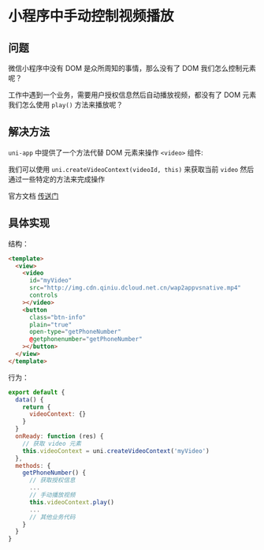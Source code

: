 # 小程序中手动控制视频播放

## 问题

微信小程序中没有 DOM 是众所周知的事情，那么没有了 DOM 我们怎么控制元素呢？

工作中遇到一个业务，需要用户授权信息然后自动播放视频，都没有了 DOM 元素我们怎么使用 `play()` 方法来播放呢？

## 解决方法

`uni-app` 中提供了一个方法代替 DOM 元素来操作 `<video>` 组件:

我们可以使用 `uni.createVideoContext(videoId, this)` 来获取当前 `video` 然后通过一些特定的方法来完成操作

官方文档 [传送门](https://uniapp.dcloud.io/api/media/video-context?id=createvideocontext)

## 具体实现

结构：

```html
<template>
  <view>
    <video
      id="myVideo"
      src="http://img.cdn.qiniu.dcloud.net.cn/wap2appvsnative.mp4"
      controls
    ></video>
    <button
      class="btn-info"
      plain="true"
      open-type="getPhoneNumber"
      @getphonenumber="getPhoneNumber"
    ></button>
  </view>
</template>
```

行为：

```js
export default {
  data() {
    return {
      videoContext: {}
    }
  }
  onReady: function (res) {
    // 获取 video 元素
    this.videoContext = uni.createVideoContext('myVideo')
  },
  methods: {
    getPhoneNumber() {
      // 获取授权信息
      ...
      // 手动播放视频
      this.videoContext.play()
      ...
      // 其他业务代码
    }
  }
}
```
